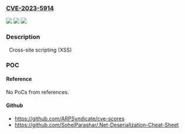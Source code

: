### [CVE-2023-5914](https://cve.mitre.org/cgi-bin/cvename.cgi?name=CVE-2023-5914)
![](https://img.shields.io/static/v1?label=Product&message=Citrix%20StoreFront&color=blue)
![](https://img.shields.io/static/v1?label=Version&message=2308%20Current%20Release%3C%201%20&color=brighgreen)
![](https://img.shields.io/static/v1?label=Vulnerability&message=CWE-79%20Improper%20Neutralization%20of%20Input%20During%20Web%20Page%20Generation%20('Cross-site%20Scripting')&color=brighgreen)

### Description

  Cross-site scripting (XSS)

### POC

#### Reference
No PoCs from references.

#### Github
- https://github.com/ARPSyndicate/cve-scores
- https://github.com/SohelParashar/.Net-Deserialization-Cheat-Sheet

